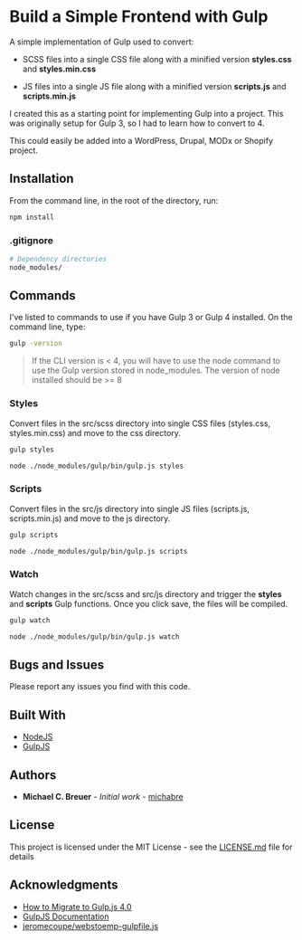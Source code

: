 # Build a Simple Frontend with Gulp

A simple implementation of Gulp used to convert:

- SCSS files into a single CSS file along with a minified version
  **styles.css** and **styles.min.css**

- JS files into a single JS file along with a minified version
  **scripts.js** and **scripts.min.js**

I created this as a starting point for implementing Gulp into a project. This was originally setup for Gulp 3, so I had to learn how to convert to 4.

This could easily be added into a WordPress, Drupal, MODx or Shopify project.

## Installation

From the command line, in the root of the directory, run:

```bash
npm install
```

### .gitignore

```bash
# Dependency directories
node_modules/
```

## Commands

I've listed to commands to use if you have Gulp 3 or Gulp 4 installed. On the command line, type:

```bash
gulp -version
```

> If the CLI version is < 4, you will have to use the node command to use the Gulp version stored in node_modules. The version of node installed should be >= 8

### Styles

Convert files in the src/scss directory into single CSS files (styles.css, styles.min.css) and move to the css directory.

```bash
gulp styles
```

```bash
node ./node_modules/gulp/bin/gulp.js styles
```

### Scripts

Convert files in the src/js directory into single JS files (scripts.js, scripts.min.js) and move to the js directory.

```bash
gulp scripts
```

```bash
node ./node_modules/gulp/bin/gulp.js scripts
```

### Watch

Watch changes in the src/scss and src/js directory and trigger the **styles** and **scripts** Gulp functions. Once you click save, the files will be compiled.

```bash
gulp watch
```

```bash
node ./node_modules/gulp/bin/gulp.js watch
```

## Bugs and Issues

Please report any issues you find with this code.

## Built With

- [NodeJS](https://nodejs.org/)
- [GulpJS](https://gulpjs.com/)

## Authors

- **Michael C. Breuer** - _Initial work_ - [michabre](https://github.com/michabre)

## License

This project is licensed under the MIT License - see the [LICENSE.md](LICENSE.md) file for details

## Acknowledgments

- [How to Migrate to Gulp.js 4.0](https://www.sitepoint.com/how-to-migrate-to-gulp-4/)
- [GulpJS Documentation](https://gulpjs.com/docs/en/getting-started/quick-start)
- [jeromecoupe/webstoemp-gulpfile.js](https://gist.github.com/jeromecoupe/0b807b0c1050647eb340360902c3203a)
